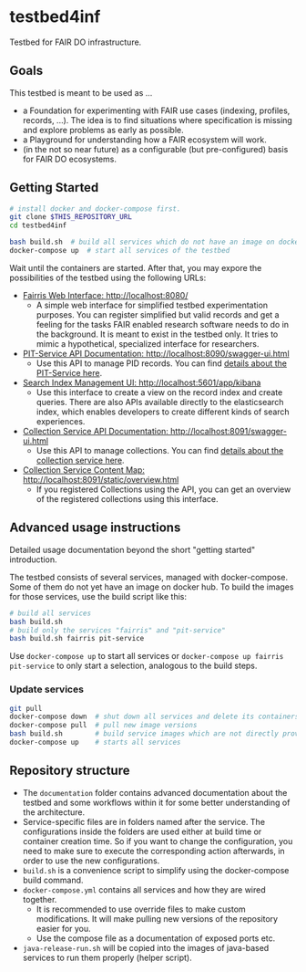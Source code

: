 # testbed4inf

Testbed for FAIR DO infrastructure.

## Goals

This testbed is meant to be used as ...

- a Foundation for experimenting with FAIR use cases (indexing, profiles, records, ...). The idea is to find situations where specification is missing and explore problems as early as possible.
- a Playground for understanding how a FAIR ecosystem will work.
- (in the not so near future) as a configurable (but pre-configured) basis for FAIR DO ecosystems.

## Getting Started

```bash
# install docker and docker-compose first.
git clone $THIS_REPOSITORY_URL
cd testbed4inf

bash build.sh  # build all services which do not have an image on docker hub
docker-compose up  # start all services of the testbed
```

Wait until the containers are started. After that, you may expore the possibilities of the testbed using the following URLs:

- [Fairris Web Interface: http://localhost:8080/](http://localhost:8080/)
    - A simple web interface for simplified testbed experimentation purposes. You can register simplified but valid records and get a feeling for the tasks FAIR enabled research software needs to do in the background. It is meant to exist in the testbed only. It tries to mimic a hypothetical, specialized interface for researchers.
- [PIT-Service API Documentation: http://localhost:8090/swagger-ui.html](http://localhost:8090/swagger-ui.html)
    - Use this API to manage PID records. You can find [details about the PIT-Service here](https://github.com/kit-data-manager/pit-service).
- [Search Index Management UI: http://localhost:5601/app/kibana](http://localhost:5601/app/kibana)
    - Use this interface to create a view on the record index and create queries. There are also APIs available directly to the elasticsearch index, which enables developers to create different kinds of search experiences.
- [Collection Service API Documentation: http://localhost:8091/swagger-ui.html](http://localhost:8091/swagger-ui.html)
    - Use this API to manage collections. You can find [details about the collection service here](https://github.com/kit-data-manager/collection-api).
- [Collection Service Content Map: http://localhost:8091/static/overview.html](http://localhost:8091/static/overview.html)
    - If you registered Collections using the API, you can get an overview of the registered collections using this interface.

## Advanced usage instructions

Detailed usage documentation beyond the short "getting started" introduction.

The testbed consists of several services, managed with docker-compose. Some of them do not yet have an image on docker hub. To build the images for those services, use the build script like this:

```bash
# build all services
bash build.sh
# build only the services "fairris" and "pit-service"
bash build.sh fairris pit-service
```

Use `docker-compose up` to start all services or `docker-compose up fairris pit-service` to only start a selection, analogous to the build steps.

### Update services

```bash
git pull
docker-compose down  # shut down all services and delete its containers
docker-compose pull  # pull new image versions
bash build.sh        # build service images which are not directly provided (yet)
docker-compose up    # starts all services
```

## Repository structure

- The `documentation` folder contains advanced documentation about the testbed and some workflows within it for some better understanding of the architecture.
- Service-specific files are in folders named after the service. The configurations inside the folders are used either at build time or container creation time. So if you want to change the configuration, you need to make sure to execute the corresponding action afterwards, in order to use the new configurations.
- `build.sh` is a convenience script to simplify using the docker-compose build command.
- `docker-compose.yml` contains all services and how they are wired together.
    - It is recommended to use override files to make custom modifications. It will make pulling new versions of the repository easier for you.
    - Use the compose file as a documentation of exposed ports etc.
- `java-release-run.sh` will be copied into the images of java-based services to run them properly (helper script).